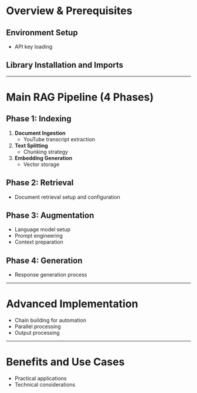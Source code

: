 # Overview & Prerequisites

## Environment Setup
- API key loading

## Library Installation and Imports

---

# Main RAG Pipeline (4 Phases)

## Phase 1: Indexing
1. **Document Ingestion**
    - YouTube transcript extraction
2. **Text Splitting**
    - Chunking strategy
3. **Embedding Generation**
    - Vector storage

## Phase 2: Retrieval
- Document retrieval setup and configuration

## Phase 3: Augmentation
- Language model setup
- Prompt engineering
- Context preparation

## Phase 4: Generation
- Response generation process

---

# Advanced Implementation

- Chain building for automation
- Parallel processing
- Output processing

---

# Benefits and Use Cases

- Practical applications
- Technical considerations
